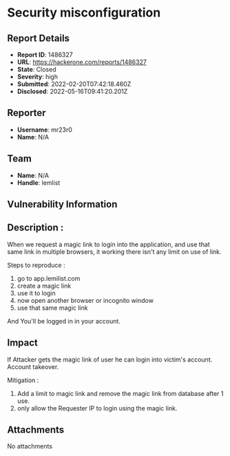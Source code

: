 # Security misconfiguration 

## Report Details
- **Report ID**: 1486327
- **URL**: https://hackerone.com/reports/1486327
- **State**: Closed
- **Severity**: high
- **Submitted**: 2022-02-20T07:42:18.460Z
- **Disclosed**: 2022-05-16T09:41:20.201Z

## Reporter
- **Username**: mr23r0
- **Name**: N/A

## Team
- **Name**: N/A
- **Handle**: lemlist

## Vulnerability Information
## Description :
When we request a magic link to login into the application, and use that same link in multiple browsers, it working there isn't any limit on use of link.

Steps to reproduce :
1. go to app.lemilist.com
2. create a magic link 
3. use it to login 
4. now open another browser or incognito window
5. use that same magic link

And You'll be logged in in your account.

## Impact

If Attacker gets the magic link of user he can login into victim's account.
Account takeover.

Mitigation :
1. Add a limit to magic link and remove the magic link from database after 1 use.
2. only allow the Requester IP to login using the magic link.

## Attachments
No attachments
